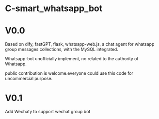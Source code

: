# C-smart_whatsapp_bot
# V0.0
Based on dify, fastGPT, flask, whatsapp-web.js, a chat agent for whatsapp group messages collections, with the MySQL integrated.

Whatsapp-bot unofficially implement, no related to the authority of Whatsapp.

public contribution is welcome.everyone could use this code for uncommercial purpose.
# V0.1
Add Wechaty to support wechat group bot
